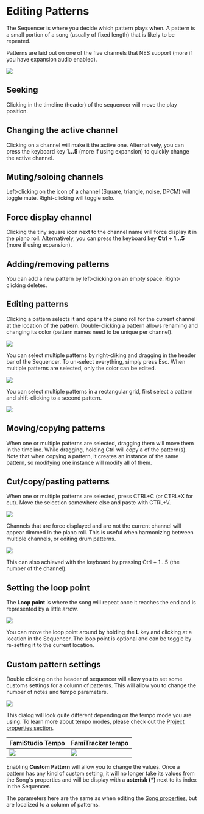 # Editing Patterns

The Sequencer is where you decide which pattern plays when. A pattern is a small portion of a song (usually of fixed length) that is likely to be repeated. 

Patterns are laid out on one of the five channels that NES support (more if you have expansion audio enabled).

![](images/Sequencer.png#center)

## Seeking

Clicking in the timeline (header) of the sequencer will move the play position.

## Changing the active channel

Clicking on a channel will make it the active one. Alternatively, you can press the keyboard key **1...5** (more if using expansion) to quickly change the active channel.

## Muting/soloing channels

Left-clicking on the icon of a channel (Square, triangle, noise, DPCM) will toggle mute. Right-clicking will toggle solo.

## Force display channel

Clicking the tiny square icon next to the channel name will force display it in the piano roll.  Alternatively, you can press the keyboard key **Ctrl + 1...5** (more if using expansion).

## Adding/removing patterns

You can add a new pattern by left-clicking on an empty space. Right-clicking deletes.

## Editing patterns

Clicking a pattern selects it and opens the piano roll for the current channel at the location of the pattern. Double-clicking a pattern allows renaming and changing its color (pattern names need to be unique per channel).

![](images/EditPattern.png#center)

You can select multiple patterns by right-cliking and dragging in the header bar of the Sequencer. To un-select everything, simply press Esc. When multiple patterns are selected, only the color can be edited.

![](images/PatternSelection2.png#center)

You can select multiple patterns in a rectangular grid, first select a pattern and shift-clicking to a second pattern.

![](images/SquareSelection.png#center)

## Moving/copying patterns

When one or multiple patterns are selected, dragging them will move them in the timeline. While dragging, holding Ctrl will copy a of the pattern(s). Note that when copying a pattern, it creates an instance of the same pattern, so modifying one instance will modify all of them.

## Cut/copy/pasting patterns

When one or multiple patterns are selected, press CTRL+C (or CTRL+X for cut). Move the selection somewhere else and paste with CTRL+V.

![](images/ForceDisplayButton.png#center)

Channels that are force displayed and are not the current channel will appear dimmed in the piano roll. This is useful when harmonizing between multiple channels, or editing drum patterns.

![](images/ForceDisplayPianoRoll.png#center)

This can also achieved with the keyboard by pressing Ctrl + 1...5 (the number of the channel).

## Setting the loop point

The **Loop point** is where the song will repeat once it reaches the end and is represented by a little arrow. 

![](images/LoopPoint.png#center)

You can move the loop point around by holding the **L** key and clicking at a location in the Sequencer. The loop point is optional and can be toggle by re-setting it to the current location.

## Custom pattern settings

Double clicking on the header of sequencer will allow you to set some customs settings for a column of patterns. This will allow you to change the number of notes and tempo parameters.

![](images/CustomPatternSettings.png#center)

This dialog will look quite different depending on the tempo mode you are using. To learn more about tempo modes, please check out the [Project properties section](song.md). 

FamiStudio Tempo | FamiTracker tempo
---  | ---
![](images/CustomPatternSettingsNoPAL.png#center) | ![](images/CustomPatternSettingsFamiTracker.png#center) 

Enabling **Custom Pattern** will allow you to change the values. Once a pattern has any kind of custom setting, it will no longer take its values from the Song's properties and will be display with a **asterisk (*)** next to its index in the Sequencer.

The parameters here are the same as when editing the [Song properties](song.md), but are localized to a column of patterns.